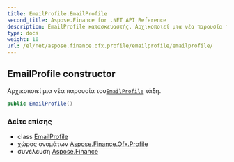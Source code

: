 ```yaml
---
title: EmailProfile.EmailProfile
second_title: Aspose.Finance for .NET API Reference
description: EmailProfile κατασκευαστής. Αρχικοποιεί μια νέα παρουσία τουEmailProfile τάξη.
type: docs
weight: 10
url: /el/net/aspose.finance.ofx.profile/emailprofile/emailprofile/
---
```

## EmailProfile constructor

Αρχικοποιεί μια νέα παρουσία του[`EmailProfile`](../) τάξη.

```csharp
public EmailProfile()
```

### Δείτε επίσης

* class [EmailProfile](../)
* χώρος ονομάτων [Aspose.Finance.Ofx.Profile](../../emailprofile/)
* συνέλευση [Aspose.Finance](../../../)


